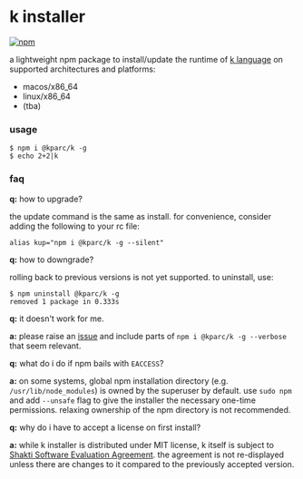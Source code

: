 # k installer
[![npm](https://img.shields.io/npm/v/@kparc/k)](https://www.npmjs.com/package/@kparc/k)

a lightweight npm package to install/update the runtime of [k language](https://shakti.com) on supported architectures and platforms:

* macos/x86_64
* linux/x86_64
* (tba)

### usage

```
$ npm i @kparc/k -g
$ echo 2+2|k
```

### faq

**q:** how to upgrade?

the update command is the same as install. for convenience, consider adding the following to your rc file:
```
alias kup="npm i @kparc/k -g --silent"
```

**q:** how to downgrade?

rolling back to previous versions is not yet supported. to uninstall, use:

```
$ npm uninstall @kparc/k -g
removed 1 package in 0.333s
```

**q:** it doesn't work for me.

**a:** please raise an [issue](https://github.com/kparc/k/issues/new) and include parts of `npm i @kparc/k -g --verbose` that seem relevant.

**q:** what do i do if npm bails with `EACCESS`?

**a:** on some systems, global npm installation directory (e.g. `/usr/lib/node_modules`) is owned by the superuser by default.
use `sudo npm` and add `--unsafe` flag to give the installer the necessary one-time permissions. relaxing ownership of the npm directory is not recommended.

**q:** why do i have to accept a license on first install?

**a:** while k installer is distributed under MIT license, k itself is subject to [Shakti Software Evaluation Agreement](https://shakti.com/license.php). the agreement is not re-displayed unless there are changes to it compared to the previously accepted version.
